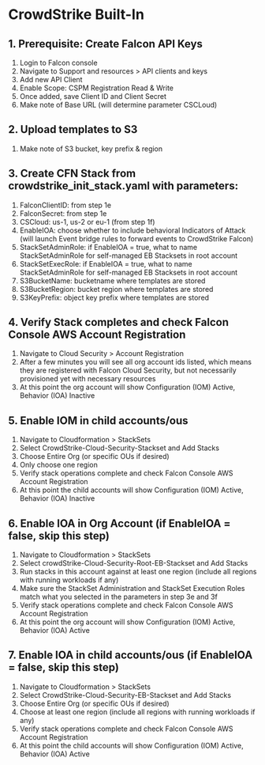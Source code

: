 # CrowdStrike Built-In

## 1. Prerequisite: Create Falcon API Keys
1. Login to Falcon console
2. Navigate to Support and resources > API clients and keys
3. Add new API Client
4. Enable Scope: CSPM Registration Read & Write
5. Once added, save Client ID and Client Secret
6. Make note of Base URL (will determine parameter CSCLoud)

## 2. Upload templates to S3
1. Make note of S3 bucket, key prefix & region 

## 3. Create CFN Stack from crowdstrike_init_stack.yaml with parameters:
1. FalconClientID: from step 1e
2. FalconSecret: from step 1e
3. CSCloud: us-1, us-2 or eu-1 (from step 1f)
4. EnableIOA: choose whether to include behavioral Indicators of Attack (will launch Event bridge rules to forward events to CrowdStrike Falcon)
5. StackSetAdminRole: if EnableIOA = true, what to name StackSetAdminRole for self-managed EB Stacksets in root account
6. StackSetExecRole: if EnableIOA = true, what to name StackSetAdminRole for self-managed EB Stacksets in root account
7. S3BucketName: bucketname where templates are stored
8. S3BucketRegion: bucket region where templates are stored
9. S3KeyPrefix: object key prefix where templates are stored

## 4. Verify Stack completes and check Falcon Console AWS Account Registration
1. Navigate to Cloud Security > Account Registration
2. After a few minutes you will see all org account ids listed, which means they are registered with Falcon Cloud Security, but not necessarily provisioned yet with necessary resources
3. At this point the org account will show Configuration (IOM) Active, Behavior (IOA) Inactive

## 5. Enable IOM in child accounts/ous
1. Navigate to Cloudformation > StackSets
2. Select CrowdStrike-Cloud-Security-Stackset and Add Stacks
3. Choose Entire Org (or specific OUs if desired)
4. Only choose one region
5. Verify stack operations complete and check Falcon Console AWS Account Registration
6. At this point the child accounts will show Configuration (IOM) Active, Behavior (IOA) Inactive

## 6. Enable IOA in Org Account (if EnableIOA = false, skip this step)
1. Navigate to Cloudformation > StackSets
2. Select crowdStrike-Cloud-Security-Root-EB-Stackset and Add Stacks
3. Run stacks in this account against at least one region (include all regions with running workloads if any)
4. Make sure the StackSet Administration and StackSet Execution Roles match what you selected in the parameters in step 3e and 3f
5. Verify stack operations complete and check Falcon Console AWS Account Registration
6. At this point the org account will show Configuration (IOM) Active, Behavior (IOA) Active

## 7. Enable IOA in child accounts/ous (if EnableIOA = false, skip this step)
1. Navigate to Cloudformation > StackSets
2. Select CrowdStrike-Cloud-Security-EB-Stackset and Add Stacks
3. Choose Entire Org (or specific OUs if desired)
4. Choose at least one region (include all regions with running workloads if any)
5. Verify stack operations complete and check Falcon Console AWS Account Registration
6. At this point the child accounts will show Configuration (IOM) Active, Behavior (IOA) Active
